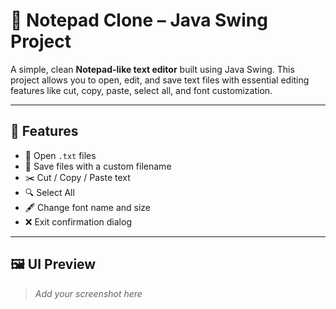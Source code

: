 # 📝 Notepad Clone – Java Swing Project

A simple, clean **Notepad-like text editor** built using Java Swing. This project allows you to open, edit, and save text files with essential editing features like cut, copy, paste, select all, and font customization.

---

## 🚀 Features

- 📂 Open `.txt` files
- 💾 Save files with a custom filename
- ✂️ Cut / Copy / Paste text
- 🔍 Select All
- 🖋️ Change font name and size
- ❌ Exit confirmation dialog

---

## 🖼️ UI Preview

> _Add your screenshot here_
